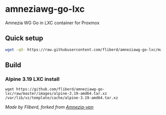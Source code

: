 # amneziawg-go-lxc 
Amnezia WG Go in LXC container for Proxmox

## Quick setup 

```bash
wget -qO- https://raw.githubusercontent.com/fliberd/amneziawg-go-lxc/main/setup.sh | bash
``` 

## Build

### Alpine 3.19 LXC install

```
wget https://github.com/fliberd/amneziawg-go-lxc/raw/master/images/alpine-3.19-amd64.tar.xz /var/lib/vz/template/cache/alpine-3.19-amd64.tar.xz
```


*Made by Fliberd,
forked from [Amnezia-vpn](https://github.com/amnezia-vpn)*
